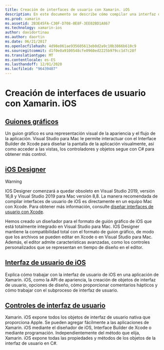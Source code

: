 ```yaml
---
title: Creación de interfaces de usuario con Xamarin. iOS
description: En este documento se describe cómo compilar una interfaz de usuario en una aplicación de Xamarin. iOS. Proporciona vínculos a guías sobre el diseñador de iOS, guiones gráficos, conceptos generales de la interfaz de iOS y controles de la interfaz de usuario de iOS.
ms.prod: xamarin
ms.assetid: 2B3E45FA-C30F-D708-0E8F-3EE02BD1A867
ms.technology: xamarin-ios
author: davidortinau
ms.author: daortin
ms.date: 06/21/2017
ms.openlocfilehash: 4d98e061ae935605613eb0d2a9c10b3866b610c9
ms.sourcegitcommit: d1f0e0a9100548cfe0960ed2225b979cc1d7c28f
ms.translationtype: MT
ms.contentlocale: es-ES
ms.lasthandoff: 12/01/2020
ms.locfileid: "96439407"
---
```

# <a name="building-user-interfaces-with-xamarinios"></a>Creación de interfaces de usuario con Xamarin. iOS

## <a name="storyboards"></a>[Guiones gráficos](~/ios/user-interface/storyboards/index.md)

Un guion gráfico es una representación visual de la apariencia y el flujo de la aplicación. Visual Studio para Mac le permite interactuar con el Interface Builder de Xcode para diseñar la pantalla de la aplicación visualmente, así como acceder a las vistas, los controladores y objetos segue con C# para obtener más control. 

## <a name="ios-designer"></a>[iOS Designer](~/ios/user-interface/designer/index.md)

> [!WARNING]
> IOS Designer comenzará a quedar obsoleto en Visual Studio 2019, versión 16,8 y Visual Studio 2019 para Mac versión 8,8.
> La manera recomendada de compilar interfaces de usuario de iOS es directamente en un equipo Mac con Xcode. Para obtener más información, consulte [diseñar interfaces de usuario con Xcode](~/ios/user-interface/storyboards/index.md). 

Hemos creado un diseñador para el formato de guión gráfico de iOS que está totalmente integrado en Visual Studio para Mac. IOS Designer mantiene la compatibilidad total con el formato de guion gráfico, de modo que los archivos se pueden editar en Xcode o en Visual Studio para Mac. Además, el editor admite características avanzadas, como los controles personalizados que se representan en tiempo de diseño en el editor.

## <a name="user-interface-in-ios"></a>[Interfaz de usuario de iOS](~/ios/user-interface/ios-ui/index.md)

Explica cómo trabajar con la interfaz de usuario de iOS en una aplicación de Xamarin. iOS, como la API de apariencia, la creación de objetos de interfaz de usuario, opciones de diseño, cómo proporcionar comentarios hápticos y cómo trabajar con el subproceso de interfaz de usuario.

## <a name="user-interface-controls"></a>[Controles de interfaz de usuario](~/ios/user-interface/controls/index.md)

Xamarin. iOS expone todos los objetos de interfaz de usuario nativa que proporciona Apple. Se pueden agregar fácilmente a las aplicaciones de Xamarin. iOS mediante el diseñador de iOS, Interface Builder de Xcode o mediante programación. Independientemente del método que elija, Xamarin. iOS expone todas las propiedades y métodos de los objetos de la interfaz de usuario en C#.
